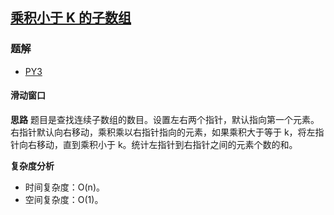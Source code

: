 ## [乘积小于 K 的子数组](https://leetcode.cn/problems/subarray-product-less-than-k/)

### 题解
+ [PY3](../../py3/768/713.py)

#### 滑动窗口
**思路**
题目是查找连续子数组的数目。设置左右两个指针，默认指向第一个元素。右指针默认向右移动，乘积乘以右指针指向的元素，如果乘积大于等于 k，将左指针向右移动，直到乘积小于 k。统计左指针到右指针之间的元素个数的和。

**复杂度分析**
+ 时间复杂度：O(n)。
+ 空间复杂度：O(1)。